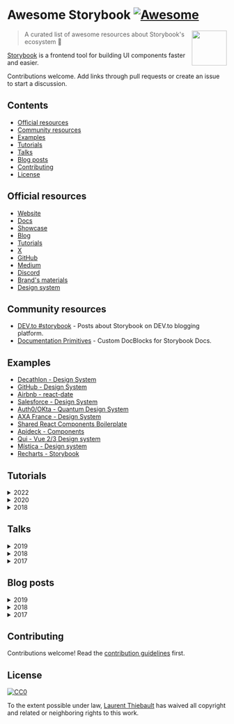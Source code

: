 # Awesome Storybook [![Awesome](https://awesome.re/badge.svg)](https://awesome.re)

[<img src="storybook-logo.svg" align="right" width="80">](https://storybook.js.org)

> A curated list of awesome resources about Storybook's ecosystem :art:

[Storybook](https://storybook.js.org) is a frontend tool for building UI components faster and easier.

Contributions welcome. Add links through pull requests or create an issue to start a discussion.

## Contents

- [Official resources](#official-resources)
- [Community resources](#community-resources)
- [Examples](#examples)
- [Tutorials](#tutorials)
- [Talks](#talks)
- [Blog posts](#blog-posts)
- [Contributing](#contributing)
- [License](#license)

## Official resources

- [Website](https://storybook.js.org)
- [Docs](https://storybook.js.org/docs)
- [Showcase](https://storybook.js.org/showcase)
- [Blog](https://storybook.js.org/blog)
- [Tutorials](https://storybook.js.org/tutorials/)
- [X](https://x.com/storybookjs)
- [GitHub](https://github.com/storybookjs)
- [Medium](https://medium.com/storybookjs)
- [Discord](https://discord.gg/storybook)
- [Brand's materials](https://github.com/storybookjs/brand)
- [Design system](https://master--5ccbc373887ca40020446347.chromatic.com/)

## Community resources

- [DEV.to #storybook](https://dev.to/t/storybook) - Posts about Storybook on DEV.to blogging platform.
- [Documentation Primitives](https://github.com/DAN-AKL/storybook-documentation-primitives) - Custom DocBlocks for Storybook Docs.

## Examples

- [Decathlon - Design System](https://decathlon.github.io/vitamin-web)
- [GitHub - Design System](https://primer.github.io/storybook/)
- [Airbnb - react-date](https://react-dates.github.io/react-date)
- [Salesforce - Design System](https://mashmatrix.github.io/react-lightning-design-system/)
- [Auth0/OKta - Quantum Design System](https://quantum.okta.design/)
- [AXA France - Design System](https://axafrance.github.io/react-toolkit/latest/storybook/)
- [Shared React Components Boilerplate](https://github.com/shared-components/shared-react-components-example)
- [Apideck - Components](https://www.apideck.design/)
- [Qui - Vue 2/3 Design system](https://qui-max.netlify.app/?path=/story/intro--page)
- [Mística - Design system](https://mistica-web.vercel.app/?path=/story/welcome--welcome)
- [Recharts - Storybook](https://recharts.org/en-US/storybook)

## Tutorials

<details>
<summary>2022</summary>

- [Storybook React: A Beginner's Tutorial to UI Components](https://snipcart.com/blog/storybook-react-tutorial-example)
</details>

<details>
<summary>2020</summary>

- [Simple Storybook React Setup with Dark Mode Integration](https://davidyeiser.com/tutorials/storybook-react-with-dark-mode)
</details>

<details>
<summary>2018</summary>

- [Adding Storybook Style Guide to a Create React App](https://www.youtube.com/watch?v=va-JzrmaiUM)
- [Build your components with Storybook](https://www.youtube.com/watch?v=_jttw14T52o)
</details>

## Talks

<details>
<summary>2019</summary>

- [Storybook, le playground qu'il vous faut pour vos composants UI! (FR)](https://www.youtube.com/watch?v=zMpSwo03aKo)
</details>

<details>
<summary>2018</summary>

- [VueNYC - Learn Storybook](https://www.youtube.com/watch?v=XN398jfTwQI)
</details>

<details>
<summary>2017</summary>

- [React Storybook Tutorial with Examples - Getting Started with React Storybook](https://www.youtube.com/watch?v=E2c183LS4lA)
- [React Storybook: Design, Dev, Doc, Debug Components - React Conf 2017](https://www.youtube.com/watch?v=PF0Vi-iIyoo)
</details>

## Blog posts

<details>
<summary>2019</summary>

- [How I manage to make my Storybook project the most efficient possible](https://dev.to/loicgoyet/how-i-manage-to-make-my-storybook-project-the-most-efficient-possible-2d8o)
- [Real-time accessibility testing with Storybook](https://medium.com/storybookjs/instant-accessibility-qa-linting-in-storybook-4a474b0f5347) - A comprehensive overview of the accessibility testing tools offered in Storybook.
</details>

<details>
<summary>2018</summary>

- [Using Storybook with VueJS](https://auth0.com/blog/using-storybook-with-vuejs/)
- [Setting up Storybook for Preact](https://www.nickyt.co/blog/setting-up-storybook-for-preact-p5a/)
- [Setting Up a Component Library with React and Storybook](https://auth0.com/blog/setting-up-a-component-library-with-react-and-storybook/)
- [Storybook - UI component development tool for React, Vue, and Angular (Article focusing on React)](https://dev.to/madhu/storybook---ui-component-development-tool-for-react-vue-and-angular-article-focusing-on-react-29od)
- [Storybook vs Styleguidist](https://www.chromatic.com/blog/storybook-vs-styleguidist/)
</details>

<details>
<summary>2017</summary>

- [Five Reasons to Use Storybook Tests](https://spin.atomicobject.com/storybook-tests-react/) - A complete walkthrough of different testing solutions for Storybook: Easy Cross-Browser Visual Checks, Interaction Testing and StoryShots for Snapshot Testing.
</details>

## Contributing

Contributions welcome! Read the [contribution guidelines](CONTRIBUTING.md) first.

## License

[![CC0](https://mirrors.creativecommons.org/presskit/buttons/88x31/svg/cc-zero.svg)](https://creativecommons.org/publicdomain/zero/1.0/)

To the extent possible under law, [Laurent Thiebault](https://lauthieb.dev) has waived all copyright and related or neighboring rights to this work.
